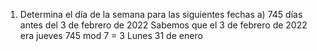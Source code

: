 
1. Determina el día de la semana para las siguientes fechas
	a) 745 días antes del 3 de febrero de 2022
		Sabemos que el 3 de febrero de 2022 era jueves
		745 mod 7 = 3
		Lunes 31 de enero 